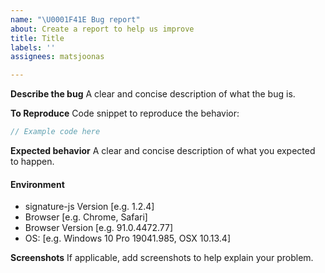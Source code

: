 ```yaml
---
name: "\U0001F41E Bug report"
about: Create a report to help us improve
title: Title
labels: ''
assignees: matsjoonas

---
```


<!-- Click "Preview" for a more readable version --

Before filing a new issue:
- Make sure your issue isn't already [reported](https://github.com/eideasy/signature-js/issues).
-->

**Describe the bug**
A clear and concise description of what the bug is.

**To Reproduce**
Code snippet to reproduce the behavior:
```js
// Example code here
```

**Expected behavior**
A clear and concise description of what you expected to happen.

#### Environment
 - signature-js Version [e.g. 1.2.4]
 - Browser [e.g. Chrome, Safari]
 - Browser Version [e.g. 91.0.4472.77]
 - OS: [e.g. Windows 10 Pro 19041.985, OSX 10.13.4]

**Screenshots**
If applicable, add screenshots to help explain your problem.
